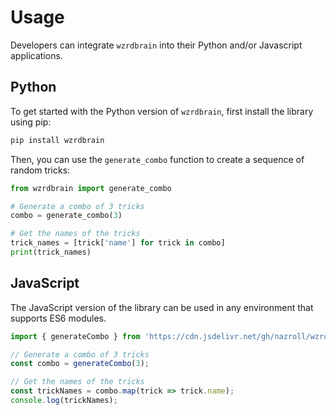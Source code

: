 # Usage

Developers can integrate `wzrdbrain` into their Python and/or Javascript applications.

## Python

To get started with the Python version of `wzrdbrain`, first install the library using pip:

```bash
pip install wzrdbrain
```

Then, you can use the `generate_combo` function to create a sequence of random tricks:

```python
from wzrdbrain import generate_combo

# Generate a combo of 3 tricks
combo = generate_combo(3)

# Get the names of the tricks
trick_names = [trick['name'] for trick in combo]
print(trick_names)
```

## JavaScript

The JavaScript version of the library can be used in any environment that supports ES6 modules.

```javascript
import { generateCombo } from 'https://cdn.jsdelivr.net/gh/nazroll/wzrdbrain/src/wzrdbrain/wzrdbrain.min.js';

// Generate a combo of 3 tricks
const combo = generateCombo(3);

// Get the names of the tricks
const trickNames = combo.map(trick => trick.name);
console.log(trickNames);
```